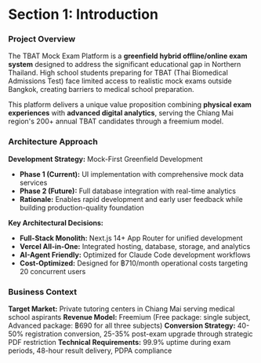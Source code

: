 # Section 1: Introduction

### Project Overview

The TBAT Mock Exam Platform is a **greenfield hybrid offline/online exam system** designed to address the significant educational gap in Northern Thailand. High school students preparing for TBAT (Thai Biomedical Admissions Test) face limited access to realistic mock exams outside Bangkok, creating barriers to medical school preparation.

This platform delivers a unique value proposition combining **physical exam experiences** with **advanced digital analytics**, serving the Chiang Mai region's 200+ annual TBAT candidates through a freemium model.

### Architecture Approach

**Development Strategy:** Mock-First Greenfield Development
- **Phase 1 (Current):** UI implementation with comprehensive mock data services
- **Phase 2 (Future):** Full database integration with real-time analytics
- **Rationale:** Enables rapid development and early user feedback while building production-quality foundation

**Key Architectural Decisions:**
- **Full-Stack Monolith:** Next.js 14+ App Router for unified development
- **Vercel All-in-One:** Integrated hosting, database, storage, and analytics
- **AI-Agent Friendly:** Optimized for Claude Code development workflows
- **Cost-Optimized:** Designed for ฿710/month operational costs targeting 20 concurrent users

### Business Context

**Target Market:** Private tutoring centers in Chiang Mai serving medical school aspirants
**Revenue Model:** Freemium (Free package: single subject, Advanced package: ฿690 for all three subjects)
**Conversion Strategy:** 40-50% registration conversion, 25-35% post-exam upgrade through strategic PDF restriction
**Technical Requirements:** 99.9% uptime during exam periods, 48-hour result delivery, PDPA compliance
